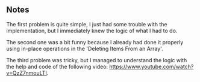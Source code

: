 ## Notes

The first problem is quite simple, I just had some trouble with the implementation, but I immediately knew the logic of what I had to do.

The second one was a bit funny because I already had done it properly using in-place operations in the 'Deleting Items From an Array'.

The third problem was tricky, but I managed to understand the logic with the help and code of the following video: https://www.youtube.com/watch?v=QzZ7nmouLTI. 